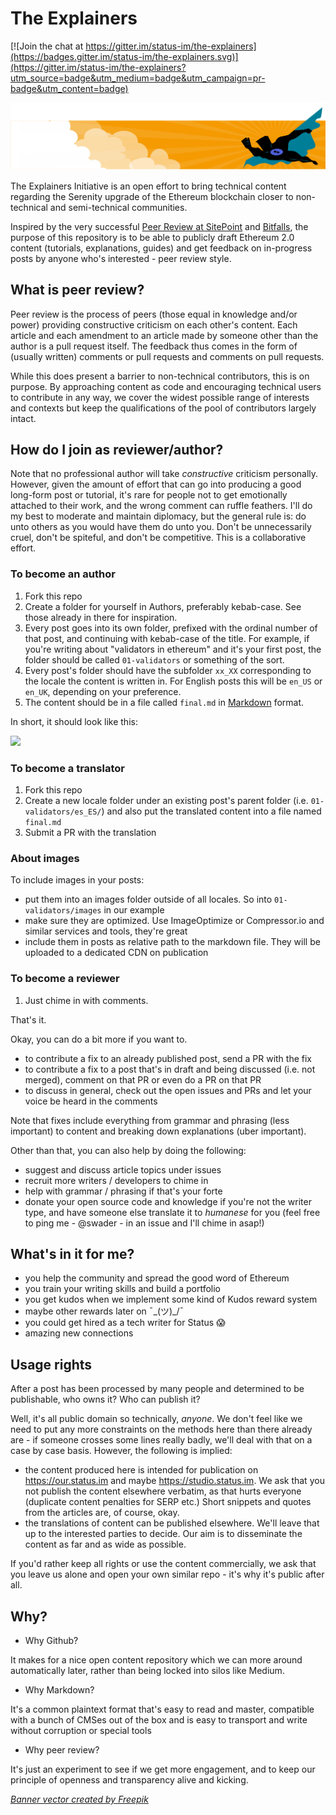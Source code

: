# The Explainers

[![Join the chat at https://gitter.im/status-im/the-explainers](https://badges.gitter.im/status-im/the-explainers.svg)](https://gitter.im/status-im/the-explainers?utm_source=badge&utm_medium=badge&utm_campaign=pr-badge&utm_content=badge)

![](header.png)

The Explainers Initiative is an open effort to bring technical content regarding the Serenity upgrade of the Ethereum blockchain closer to non-technical and semi-technical communities.

Inspired by the very successful [Peer Review at SitePoint](https://github.com/sitepoint-editors/php-peers) and [Bitfalls](https://github.com/sitepoint-editors/php-peers), the purpose of this repository is to be able to publicly draft Ethereum 2.0 content (tutorials, explanations, guides) and get feedback on in-progress posts by anyone who's interested - peer review style.

## What is peer review?

Peer review is the process of peers (those equal in knowledge and/or power) providing constructive criticism on each other's content. Each article and each amendment to an article made by someone other than the author is a pull request itself. The feedback thus comes in the form of (usually written) comments or pull requests and comments on pull requests.

While this does present a barrier to non-technical contributors, this is on purpose. By approaching content as code and encouraging technical users to contribute in any way, we cover the widest possible range of interests and contexts but keep the qualifications of the pool of contributors largely intact.

## How do I join as reviewer/author?

Note that no professional author will take _constructive_ criticism personally. However, given the amount of effort that can go into producing a good long-form post or tutorial, it's rare for people not to get emotionally attached to their work, and the wrong comment can ruffle feathers. I'll do my best to moderate and maintain diplomacy, but the general rule is: do unto others as you would have them do unto you. Don't be unnecessarily cruel, don't be spiteful, and don't be competitive. This is a collaborative effort.

### To become an author

1. Fork this repo
2. Create a folder for yourself in Authors, preferably kebab-case. See those already in there for inspiration.
3. Every post goes into its own folder, prefixed with the ordinal number of that post, and continuing with kebab-case of the title. For example, if you're writing about "validators in ethereum" and it's your first post, the folder should be called `01-validators` or something of the sort.
4. Every post's folder should have the subfolder `xx_XX` corresponding to the locale the content is written in. For English posts this will be `en_US` or `en_UK`, depending on your preference.
5. The content should be in a file called `final.md` in [Markdown](https://guides.github.com/features/mastering-markdown/) format.

In short, it should look like this:

![](https://imgur.com/vZNBua8.png)

### To become a translator

1. Fork this repo
2. Create a new locale folder under an existing post's parent folder (i.e. `01-validators/es_ES/`) and also put the translated content into a file named `final.md`
3. Submit a PR with the translation

### About images

To include images in your posts:

- put them into an images folder outside of all locales. So into `01-validators/images` in our example
- make sure they are optimized. Use ImageOptimize or Compressor.io and similar services and tools, they're great
- include them in posts as relative path to the markdown file. They will be uploaded to a dedicated CDN on publication

### To become a reviewer

1. Just chime in with comments.

That's it.

Okay, you can do a bit more if you want to.

- to contribute a fix to an already published post, send a PR with the fix
- to contribute a fix to a post that's in draft and being discussed (i.e. not merged), comment on that PR or even do a PR on that PR
- to discuss in general, check out the open issues and PRs and let your voice be heard in the comments

Note that fixes include everything from grammar and phrasing (less important) to content and breaking down explanations (uber important).

Other than that, you can also help by doing the following:

- suggest and discuss article topics under issues
- recruit more writers / developers to chime in
- help with grammar / phrasing if that's your forte
- donate your open source code and knowledge if you're not the writer type, and have someone else translate it to _humanese_ for you (feel free to ping me - @swader - in an issue and I'll chime in asap!)

## What's in it for me?

- you help the community and spread the good word of Ethereum
- you train your writing skills and build a portfolio
- you get kudos when we implement some kind of Kudos reward system
- maybe other rewards later on ¯\_(ツ)_/¯
- you could get hired as a tech writer for Status 😱
- amazing new connections

## Usage rights

After a post has been processed by many people and determined to be publishable, who owns it? Who can publish it?

Well, it's all public domain so technically, _anyone_. We don't feel like we need to put any more constraints on the methods here than there already are - if someone crosses some lines really badly, we'll deal with that on a case by case basis. However, the following is implied:

- the content produced here is intended for publication on https://our.status.im and maybe https://studio.status.im. We ask that you not publish the content elsewhere verbatim, as that hurts everyone (duplicate content penalties for SERP etc.) Short snippets and quotes from the articles are, of course, okay.
- the translations of content can be published elsewhere. We'll leave that up to the interested parties to decide. Our aim is to disseminate the content as far and as wide as possible.

If you'd rather keep all rights or use the content commercially, we ask that you leave us alone and open your own similar repo - it's why it's public after all.

## Why?

- Why Github?

It makes for a nice open content repository which we can more around automatically later, rather than being locked into silos like Medium.

- Why Markdown?

It's a common plaintext format that's easy to read and master, compatible with a bunch of CMSes out of the box and is easy to transport and write without corruption or special tools

- Why peer review?

It's just an experiment to see if we get more engagement, and to keep our principle of openness and transparency alive and kicking.

_<a href="https://www.freepik.com/free-photos-vectors/banner">Banner vector created by Freepik</a>_
